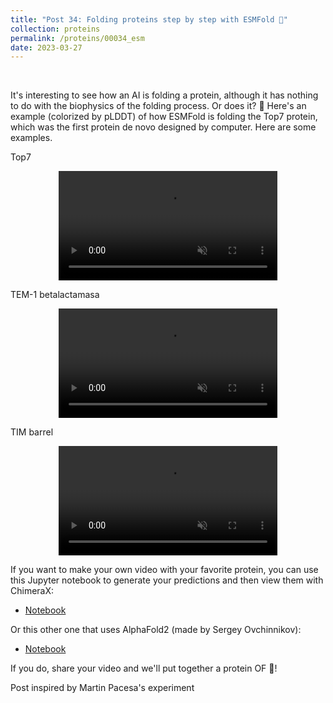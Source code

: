 ```yaml
---
title: "Post 34: Folding proteins step by step with ESMFold 🎥"
collection: proteins
permalink: /proteins/00034_esm
date: 2023-03-27
---
```


&nbsp;

It's interesting to see how an AI is folding a protein, although it has nothing to do with the biophysics of the folding process. Or does it? 🤔 Here's an example (colorized by pLDDT) of how ESMFold is folding the Top7 protein, which was the first protein de novo designed by computer. Here are some examples.

Top7
<div>
<center>
<video width="350" autoplay="autoplay" loop="true" controls muted>
  <source src="/images/proteins/00033_top7.mp4" type="video/mp4">
  Your browser does not support the video tag.
</video>
</center>
</div>

TEM-1 betalactamasa 
<div>
<center>
<video width="350" autoplay="autoplay" loop="true" controls muted>
  <source src="/images/proteins/00033_bla.mp4" type="video/mp4">
  Your browser does not support the video tag.
</video>
</center>
</div>

TIM barrel
<div>
<center>
<video width="350" autoplay="autoplay" loop="true" controls muted>
  <source src="/images/proteins/00033_tim.mp4" type="video/mp4">
  Your browser does not support the video tag.
</video>
</center>
</div>


If you want to make your own video with your favorite protein, you can use this Jupyter notebook to generate your predictions and then view them with ChimeraX:
* [Notebook](https://colab.research.google.com/drive/14E0AR3s_M7m1zAs1iew5TQt0E6QiMvSb?usp=sharing&)
  
Or this other one that uses AlphaFold2 (made by Sergey Ovchinnikov):
* [Notebook](https://colab.research.google.com/github/sokrypton/ColabDesign/blob/v1.1.1/af/examples/af_single_sequential.ipynb)

If you do, share your video and we'll put together a protein OF 😬!

Post inspired by Martin Pacesa's experiment





